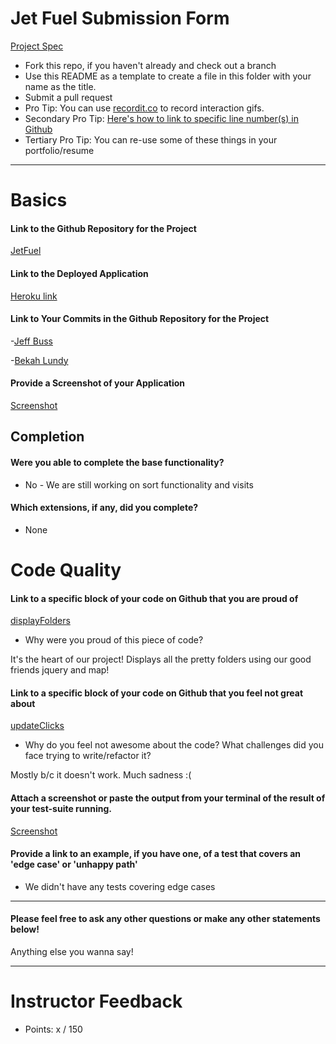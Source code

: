 # Jet Fuel Submission Form

[Project Spec](http://frontend.turing.io/projects/jet-fuel.html)

* Fork this repo, if you haven't already and check out a branch
* Use this README as a template to create a file in this folder with your name as the title.
* Submit a pull request
* Pro Tip: You can use [recordit.co](http://recordit.co/) to record interaction gifs.
* Secondary Pro Tip: [Here's how to link to specific line number(s) in Github](http://stackoverflow.com/questions/23821235/how-to-link-to-specific-line-number-on-github)
* Tertiary Pro Tip: You can re-use some of these things in your portfolio/resume

------

# Basics

#### Link to the Github Repository for the Project
[JetFuel](https://github.com/turingschool/front-end-submissions-public/tree/master/1610/mod-4/jet-fuel)

#### Link to the Deployed Application
[Heroku link](https://jetfuel-mod4.herokuapp.com/)

#### Link to Your Commits in the Github Repository for the Project

-[Jeff Buss](https://github.com/JeffBuss/jet-fuel/commits?author=JeffBuss)

-[Bekah Lundy](https://github.com/JeffBuss/jet-fuel/commits?author=bekahlundy)

#### Provide a Screenshot of your Application

[Screenshot](https://gyazo.com/32f393c9c2ed6f67a076382a5e85dcb8)

## Completion

#### Were you able to complete the base functionality?
* No - We are still working on sort functionality and visits

#### Which extensions, if any, did you complete?

* None

# Code Quality

#### Link to a specific block of your code on Github that you are proud of
[displayFolders](https://github.com/JeffBuss/jet-fuel/blob/master/public/app/app.js#L69)

* Why were you proud of this piece of code?

It's the heart of our project! Displays all the pretty folders using our good friends jquery and map!

#### Link to a specific block of your code on Github that you feel not great about
[updateClicks](https://github.com/JeffBuss/jet-fuel/blob/master/public/app/app.js#L116)

* Why do you feel not awesome about the code? What challenges did you face trying to write/refactor it?

Mostly b/c it doesn't work. Much sadness :(

#### Attach a screenshot or paste the output from your terminal of the result of your test-suite running.

[Screenshot](https://gyazo.com/dd07899aa952f761444dd92058253b76)

#### Provide a link to an example, if you have one, of a test that covers an 'edge case' or 'unhappy path'

* We didn't have any tests covering edge cases

-----

#### Please feel free to ask any other questions or make any other statements below!

Anything else you wanna say!

-----

# Instructor Feedback

- Points: x / 150

